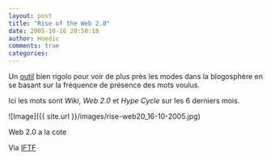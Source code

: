 ```yaml
---
layout: post
title: "Rise of the Web 2.0"
date: 2005-10-16 20:50:18
author: Hoedic
comments: true
categories: 
---
```



Un [outil](http://www.blogpulse.com/trend) bien rigolo pour voir de plus près les modes dans la blogosphère en se basant sur la fréquence de présence des mots voulus.

Ici les mots sont *Wiki*, *Web 2.0* et *Hype Cycle* sur les 6 derniers mois.

![Image]({{ site.url }}/images/rise-web20_16-10-2005.jpg)
<div class="photoattrib">Web 2.0 a la cote</div>



Via [IFTF](http://future.iftf.org/2005/10/blogpulse.html)